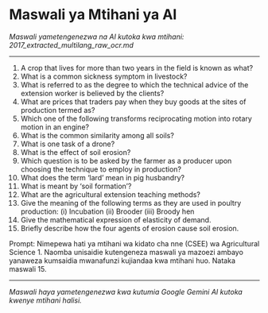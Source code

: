 # Maswali ya Mtihani ya AI
*Maswali yametengenezwa na AI kutoka kwa mtihani: 2017_extracted_multilang_raw_ocr.md*

---

1. A crop that lives for more than two years in the field is known as what?
2. What is a common sickness symptom in livestock?
3. What is referred to as the degree to which the technical advice of the extension worker is believed by the clients?
4. What are prices that traders pay when they buy goods at the sites of production termed as?
5. Which one of the following transforms reciprocating motion into rotary motion in an engine?
6. What is the common similarity among all soils?
7. What is one task of a drone?
8. What is the effect of soil erosion?
9. Which question is to be asked by the farmer as a producer upon choosing the technique to employ in production?
10. What does the term ‘lard’ mean in pig husbandry?
11. What is meant by ‘soil formation’?
12. What are the agricultural extension teaching methods?
13. Give the meaning of the following terms as they are used in poultry production: (i) Incubation (ii) Brooder (iii) Broody hen
14. Give the mathematical expression of elasticity of demand.
15. Briefly describe how the four agents of erosion cause soil erosion.

Prompt: Nimepewa hati ya mtihani wa kidato cha nne (CSEE) wa Agricultural Science 1. Naomba unisaidie kutengeneza maswali ya mazoezi ambayo yanaweza kumsaidia mwanafunzi kujiandaa kwa mtihani huo. Nataka maswali 15.

---
*Maswali haya yametengenezwa kwa kutumia Google Gemini AI kutoka kwenye mtihani halisi.*
